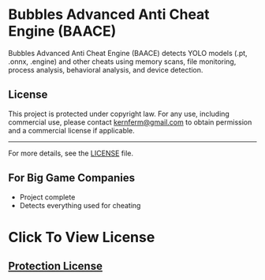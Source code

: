 # Bubbles Advanced Anti Cheat Engine (BAACE)

Bubbles Advanced Anti Cheat Engine (BAACE) detects YOLO models (.pt, .onnx, .engine) and other cheats using memory scans, file monitoring, process analysis, behavioral analysis, and device detection.

## License

This project is protected under copyright law. For any use, including commercial use, please contact kernferm@gmail.com to obtain permission and a commercial license if applicable.

---

For more details, see the [LICENSE](LICENSE.md) file.

## For Big Game Companies

- Project complete
- Detects everything used for cheating



# Click To View License 
## [Protection License](https://github.com/KernFerm/Bubbles-Advanced-Anti-Cheat-Engine/blob/main/LICENSE)
